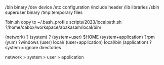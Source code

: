 /bin		binary
/dev		device
/etc		configuration
/include	header
/lib		libraries
/sbin		superuser binary
/tmp		temporary files

?bin.sh
copy to ~/.bash_profile
 scripts/2023/localpath.sh
 ?/home/cabox/workspace/abakasam/local/bin/

(network)			 ?
(system) 			 ?
(system+user)		 $HOME
(system+application) ?rpm (yum) ?windows
(user) 				 local/
(user+application) 	 local/bin
(application)		 ?
system = ignore directories

network > system > user > application